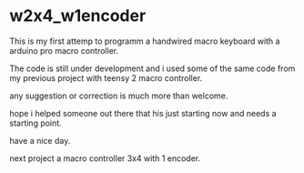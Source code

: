 # w2x4_w1encoder

This is my first attemp to programm a handwired macro keyboard with a arduino pro macro controller.

The code is still under development and i used some of the same code from my previous project with teensy 2 macro controller.

any suggestion or correction is much more than welcome.

hope i helped someone out there that his just starting now and needs a starting point.

have a nice day.

next project a macro controller 3x4 with 1 encoder.
